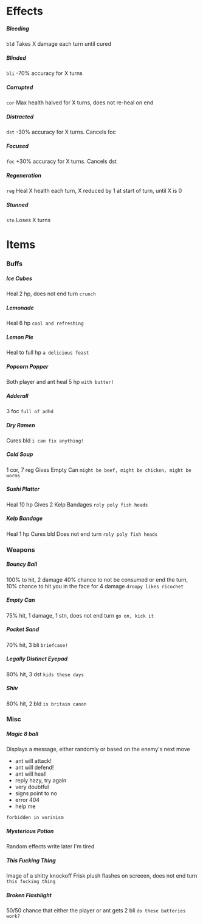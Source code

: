 # Effects

##### Bleeding

`bld`
Takes X damage each turn until cured

##### Blinded

`bli`
-70% accuracy for X turns

##### Corrupted

`cor`
Max health halved for X turns, does not re-heal on end

##### Distracted

`dst`
-30% accuracy for X turns. Cancels foc

##### Focused

`foc`
+30% accuracy for X turns. Cancels dst

##### Regeneration

`reg`
Heal X health each turn, X reduced by 1 at start of turn, until X is 0

##### Stunned

`stn`
Loses X turns



# Items

### Buffs

##### Ice Cubes

Heal 2 hp, does not end turn
`crunch`

##### Lemonade

Heal 6 hp
`cool and refreshing`

##### Lemon Pie

Heal to full hp
`a delicious feast`

##### Popcorn Popper

Both player and ant heal 5 hp
`with butter!`

##### Adderall

3 foc
`full of adhd`

##### Dry Ramen

Cures bld
`i can fix anything!`

##### Cold Soup

1 cor, 7 reg
Gives Empty Can
`might be beef, might be chicken, might be worms`

##### Sushi Platter

Heal 10 hp
Gives 2 Kelp Bandages
`roly poly fish heads`

##### Kelp Bandage

Heal 1 hp
Cures bld
Does not end turn
`roly poly fish heads`


### Weapons

##### Bouncy Ball

100% to hit, 2 damage
40% chance to not be consumed or end the turn, 10% chance to hit you in the face for 4 damage
`droopy likes ricochet`

##### Empty Can

75% hit, 1 damage, 1 stn, does not end turn
`go on, kick it`

##### Pocket Sand

70% hit, 3 bli
`briefcase!`

##### Legally Distinct Eyepad

80% hit, 3 dst
`kids these days`

##### Shiv

80% hit, 2 bld
`is britain canon`


### Misc

##### Magic 8 ball

Displays a message, either randomly or based on the enemy's next move
* ant will attack!
* ant will defend!
* ant will heal!
* reply hazy, try again
* very doubtful
* signs point to no
* error 404
* help me

`forbidden in vorinism`

##### Mysterious Potion

Random effects write later I'm tired

##### This Fucking Thing

Image of a shitty knockoff Frisk plush flashes on screeen, does not end turn
`this fucking thing`

##### Broken Flashlight

50/50 chance that either the player or ant gets 2 bli
`do these batteries work?`
